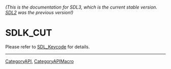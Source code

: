 ###### (This is the documentation for SDL3, which is the current stable version. [SDL2](https://wiki.libsdl.org/SDL2/) was the previous version!)
# SDLK_CUT

Please refer to [SDL_Keycode](SDL_Keycode) for details.

----
[CategoryAPI](CategoryAPI), [CategoryAPIMacro](CategoryAPIMacro)

